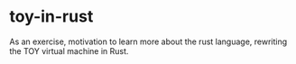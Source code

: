 # toy-in-rust
As an exercise, motivation to learn more about the rust language, rewriting the TOY virtual machine in Rust. 
